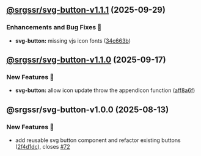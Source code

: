 ## [@srgssr/svg-button-v1.1.1](https://github.com/SRGSSR/pillarbox-web-suite/compare/@srgssr/svg-button-v1.1.0...@srgssr/svg-button-v1.1.1) (2025-09-29)


### Enhancements and Bug Fixes 🐛

* **svg-button:** missing vjs icon fonts ([34c663b](https://github.com/SRGSSR/pillarbox-web-suite/commit/34c663bde4fa3467688165b95cad2381acfe523d))

## [@srgssr/svg-button-v1.1.0](https://github.com/SRGSSR/pillarbox-web-suite/compare/@srgssr/svg-button-v1.0.0...@srgssr/svg-button-v1.1.0) (2025-09-17)


### New Features 🚀

* **svg-button:** allow icon update throw the appendIcon function ([aff8a6f](https://github.com/SRGSSR/pillarbox-web-suite/commit/aff8a6fd840bf4967ae99eb159b7a90be5a891e6))

## @srgssr/svg-button-v1.0.0 (2025-08-13)


### New Features 🚀

* add reusable svg button component and refactor existing buttons ([2f4d1dc](https://github.com/SRGSSR/pillarbox-web-suite/commit/2f4d1dc8637e9b5b0117016cca67e2cebf902bb8)), closes [#72](https://github.com/SRGSSR/pillarbox-web-suite/issues/72)
